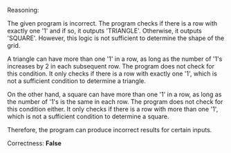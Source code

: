 Reasoning:

The given program is incorrect. The program checks if there is a row with exactly one '1' and if so, it outputs 'TRIANGLE'. Otherwise, it outputs 'SQUARE'. However, this logic is not sufficient to determine the shape of the grid.

A triangle can have more than one '1' in a row, as long as the number of '1's increases by 2 in each subsequent row. The program does not check for this condition. It only checks if there is a row with exactly one '1', which is not a sufficient condition to determine a triangle.

On the other hand, a square can have more than one '1' in a row, as long as the number of '1's is the same in each row. The program does not check for this condition either. It only checks if there is a row with more than one '1', which is not a sufficient condition to determine a square.

Therefore, the program can produce incorrect results for certain inputs.

Correctness: **False**